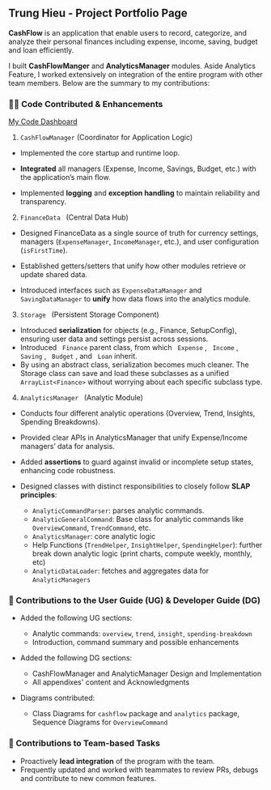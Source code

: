 ## Trung Hieu - Project Portfolio Page

**CashFlow** is an application that enable users to record, categorize, and analyze their personal finances including expense, income, saving, budget and loan efficiently.

I built **CashFlowManger** and **AnalyticsManager** modules. Aside Analytics Feature, I worked extensively on integration of the entire program with other team members. Below are the summary to my contributions:

### 🧑‍💻 Code Contributed & Enhancements 
[My Code Dashboard](https://nus-cs2113-ay2425s2.github.io/tp-dashboard/?search=Hieu&sort=groupTitle&sortWithin=title&timeframe=commit&mergegroup=&groupSelect=groupByRepos&breakdown=true&checkedFileTypes=functional-code~docs~test-code~other&since=2025-02-21)

1. `CashFlowManager` (Coordinator for Application Logic)

- Implemented the core startup and runtime loop.

- **Integrated** all managers (Expense, Income, Savings, Budget, etc.) with the application’s main flow.

- Implemented **logging** and **exception handling** to maintain reliability and transparency.

2. `FinanceData ` (Central Data Hub)

- Designed FinanceData as a single source of truth for currency settings, managers (`ExpenseManager`, `IncomeManager`, etc.), and user configuration (`isFirstTime`).

- Established getters/setters that unify how other modules retrieve or update shared data.
- Introduced interfaces such as `ExpenseDataManager` and `SavingDataManager` to **unify** how data flows into the analytics module.
3.  `Storage ` (Persistent Storage Component)

- Introduced **serialization** for objects (e.g., Finance, SetupConfig), ensuring user data and settings persist across sessions.
- Introduced ` Finance`  parent class, from which ` Expense` , ` Income` , ` Saving` , ` Budget` , and ` Loan`  inherit. 
- By using an abstract class, serialization becomes much cleaner. The Storage class can save and load these subclasses as a unified ` ArrayList<Finance> ` without worrying about each specific subclass type.
4.  `AnalyticsManager ` (Analytic Module)

- Conducts four different analytic operations (Overview, Trend, Insights, Spending Breakdowns).

- Provided clear APIs in AnalyticsManager that unify Expense/Income managers’ data for analysis.
- Added **assertions** to guard against invalid or incomplete setup states, enhancing code robustness.
- Designed classes with distinct responsibilities to closely follow **SLAP principles**:
  - `AnalyticCommandParser`: parses analytic commands.
  - `AnalyticGeneralCommand`: Base class for analytic commands like `OverviewCommand`, `TrendCommand`, etc.
  - `AnalyticsManager`: core analytic logic 
  - Help Functions (`TrendHelper`, `InsightHelper`, `SpendingHelper`): further break down analytic logic (print charts, compute weekly, monthly, etc)
  - `AnalyticDataLoader`: fetches and aggregates data for `AnalyticManagers`

### 📘 Contributions to the User Guide (UG) & Developer Guide (DG)

- Added the following UG sections:
    - Analytic commands: `overview`, `trend`, `insight`, `spending-breakdown`
    - Introduction, command summary and possible enhancements

- Added the following DG sections:
    - CashFlowManager and AnalyticManager Design and Implementation
    - All appendixes' content and Acknowledgments
- Diagrams contributed:
    - Class Diagrams for `cashflow` package and `analytics` package, Sequence Diagrams for `OverviewCommand`

### 👥 Contributions to Team-based Tasks
 - Proactively **lead integration** of the program with the team. 
 - Frequently updated and worked with teammates to review PRs, debugs and contribute to new common features.